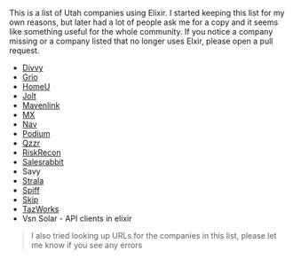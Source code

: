 This is a list of Utah companies using Elixir.
I started keeping this list for my own reasons, but later had a lot of people ask me for a copy and it seems like something useful for the whole community.
If you notice a company missing or a company listed that no longer uses Elxir, please open a pull request.

* [Divvy](https://getdivvy.com/)
* [Grio](https://thegrio.com/)
* [HomeU](https://www.homeuyyc.ca/)
* [Jolt](https://www.jolt.com/)
* [Mavenlink](https://www.mavenlink.com/)
* [MX](https://www.mx.com/)
* [Nav](https://www.nav.com/)
* [Podium](https://www.podium.com/)
* [Qzzr](https://www.qzzr.com/)
* [RiskRecon](https://www.riskrecon.com/)
* [Salesrabbit](https://www.salesrabbit.com/)
* Savy
* [Strala](https://www.strala.com/)
* [Spiff](https://spiff.com/)
* [Skip](https://skipio.com/)
* [TazWorks](https://tazworks.com/)
* Vsn Solar - API clients in elixir

> I also tried looking up URLs for the companies in this list, please let me know if you see any errors
